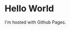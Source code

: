 
<md>
<body>
<h1>Hello World</h1>
<p>I'm hosted with Github Pages.</p>
</body>
</md>
<theme: jekyll-theme-cayman>
